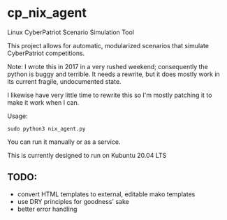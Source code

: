 # cp_nix_agent
Linux CyberPatriot Scenario Simulation Tool

This project allows for automatic, modularized scenarios that simulate CyberPatriot competitions.

Note: I wrote this in 2017 in a very rushed weekend; consequently the python is buggy and terrible. It needs a rewrite, but it does mostly work in its current fragile, undocumented state.

I likewise have very little time to rewrite this so I'm mostly patching it to make it work when I can. 

Usage:

```
sudo python3 nix_agent.py
```

You can run it manually or as a service.

This is currently designed to run on Kubuntu 20.04 LTS


## TODO:

* convert HTML templates to external, editable mako templates
* use DRY principles for goodness' sake
* better error handling
